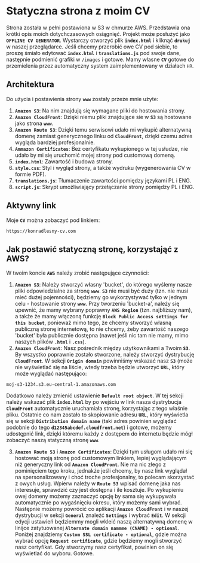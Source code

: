 # Statyczna strona z moim CV
Strona została w pełni postawiona w S3 w chmurze AWS. Przedstawia ona krótki opis moich dotychczasowych osiągnięć. Projekt może posłużyć jako **`OFFLINE CV GENERATOR`**. Wystarczy otworzyć plik **`index.html`** i kliknąć **`drukuj`** w naszej przeglądarce. Jeśli chcemy przerobić owe CV pod siebie, to proszę śmiało edytować **`index.html`** i **`translations.js`** pod swoje dane, następnie podmienić grafiki w `/images` i gotowe. Mamy własne **`CV`** gotowe do przemielenia przez automatyczny system zaimplementowany w działach `HR`.

## Architektura
Do użycia i postawienia strony **`www`** zostały przeze mnie użyte:
1. **`Amazon S3`**: Na nim znajdują się wymagane pliki do hostowania strony.
2. **`Amazon CloudFront`**: Dzięki niemu pliki znajdujące sie w **`S3`** są hostowane jako strona **`www`**.
3. **`Amazon Route 53`**: Dzięki temu serwisowi udało mi wykupić alternatywną domenę zamiast generycznego linku od **`CloudFront`**, dzięki czemu adres wygląda bardziej profesjonalnie.
4. **`Ammazon Certificates`**: Bez certyfikatu wykupionego w tej usłudze, nie udało by mi się uruchomić mojej strony pod customową domeną.
5. **`index.html`**: Zawartość i budowa strony.
6. **`style.css`**: Styl i wygląd strony, a także wydruku (wygenerowania CV w formie PDF).
7. **`translations.js`**: Tłumaczenie zawartości pomiędzy językami PL i ENG.
8. **`script.js`**: Skrypt umożliwiający przełączanie strony pomiędzy PL i ENG.

## Aktywny link
Moje **`CV`** można zobaczyć pod linkiem:

```
https://konradlesny-cv.com
```

## Jak postawić statyczną stronę, korzystająć z AWS?
W twoim koncie **`AWS`** należy zrobić następujące czynności:
1. **`Amazon S3`**: Należy stworzyć własny 'bucket', do którego wyślemy nasze pliki odpowiedzialne za stronę **`www`**. **`S3`** nie musi być duży (tzn. nie musi mieć dużej pojemności), będziemy go wykorzystywać tylko w jednym celu - hostowanie strony **`www`**. Przy tworzeniu 'bucket-a', należy się upewnić, że mamy wybrany poprawny **`AWS Region`** (tzn. najbliższy nam), a także że mamy włączoną funkcję **`Block Public Access settings for this bucket`**, ponieważ mimo tego, że chcemy stworzyć własną publiczną stronę internetową, to nie chcemy, żeby zawartość naszego 'bucket' była publicznie dostępna (nawet jeśli nic tam nie mamy, mimo naszych plików **`.html`** i **`.css`**).
2. **`Amazon CloudFront`**: Nasz pośrednik między użytkownikami a Twoim **`S3`**. By wszystko poprawnie zostało stworzone, należy stworzyć dystrybucję **`CloudFront`**. W sekcji **`Origin domain`** powinniśmy wskazać nasz **`S3`** (może nie wyświetlać się na liście, wtedy trzeba będzie utworzyć **`URL`**, który może wyglądać następująco:

```
moj-s3-1234.s3.eu-central-1.amazonaws.com
```
  Dodatkowo należy zmienić ustawienie **`Default root object`**. W tej sekcji należy wskazać plik **`index.html`** by po wejściu w link nasza dystrybucja **`CloudFront`** automatycznie uruchamiała stronę, korzystając z tego właśnie pliku. Ostatnie co nam zostało to skopiowanie adresu **`URL`**, który wyświetla się w sekcji **`Distribution domain name`** (taki adres powinien wyglądać podobnie do tego **`d12345abcdef.cloudfront.net`**) i gotowe, możemy udostępnić link, dzięki któremu każdy z dostępem do internetu będzie mógł zobaczyć naszą statyczną stronę **`www`**.

3. **`Amazon Route 53`** i **`Amazon Certificates`**: Dzięki tym usługom udało mi się hostować moją stronę pod customowym linkiem, lepiej wyglądającym niż generyczny link od **`Amazon CloudFront`**. Nie ma nic złego z pominięciem tego kroku, jednakże jeśli chcemy, by nasz link wyglądał na spersonalizowany i choć troche profesjonalny, to polecam skorzystać z owych usług. Wpierw należy w **`Route 53`** wpisać domenę jaka nas interesuje, sprawdzić czy jest dostępna i ile kosztuje. Po wykupieniu owej domeny możemy zaznaczyć opcję by sama się wykupywała automatycznie po wygaśnięciu okresu, który możemy sami wybrać. Następnie możemy powrócić co aplikacji **`Amazon CloudFront`** i w naszej dystrybucji w sekcji **`General`** znaleźć **`Settings`** i wybrać **`Edit`**. W sekcji edycji ustawień będziemmy mogli wkleić naszą alternatywną domenę w linijce zatytuowanej **`Alternate domain nammme (CNAME) - optional`**. Poniżej znajdziemy **`Custom SSL certificate - optional`**, gdzie można wybrać opcję **`Request certificate`**, gdzie będziemy mogli stworzyć nasz certyfikat. Gdy stworzymy nasz certyfikat, powinien on się wyświetlać do wyboru. Gotowe.
